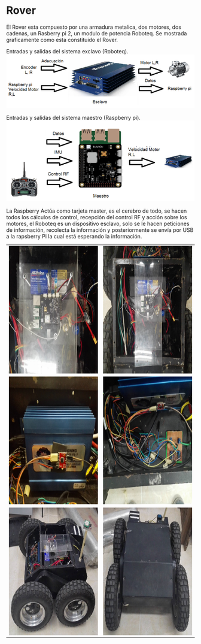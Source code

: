 # Rover

El Rover esta compuesto por una armadura metalica, dos motores, dos cadenas, un Rasberry pi 2, un modulo de potencia Roboteq. Se mostrada graficamente como esta constituido el Rover.

Entradas y salidas del sistema exclavo (Roboteq).
<img src="Imagenes/robteq.png">

Entradas y salidas del sistema maestro (Raspberry pi).
<img src="Imagenes/rasberry.png">

La Raspberry Actúa como tarjeta master, es el cerebro de todo, se hacen todos los cálculos de control, recepción del control RF y acción sobre los motores, el Roboteq es un dispositivo esclavo, solo se le hacen peticiones de información, recolecta la información y posteriormente se envía por USB a la rapsberry Pi la cual está esperando la información.

<table class="default">
  <tr>
    <td><img src="Imagenes/1.png" width="400" height="341"></td>
    <td><img src="Imagenes/2.png" width="400" height="341"></td>
  </tr>
  
  <tr>
    <td><img src="Imagenes/3.png" width="400" height="341"></td>
    <td><img src="Imagenes/4.png" width="400" height="341"></td>
  </tr>
  
  <tr>
    <td><img src="Imagenes/5.png" width="400" height="341"></td>
    <td><img src="Imagenes/6.png" width="400" height="341"></td>
  </tr>
</table>

